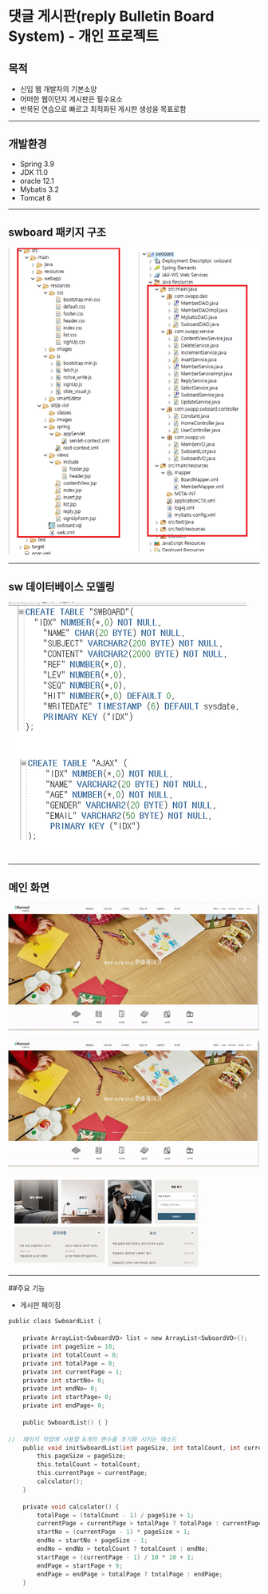 # 댓글 게시판(reply Bulletin Board System) - 개인 프로젝트 

## 목적
- 신입 웹 개발자의 기본소양
- 어떠한 웹이던지 게시판은 필수요소
- 반복된 연습으로 빠르고 최적화된 게시판 생성을 목표로함
--------------------------------------------------------

## 개발환경
- Spring 3.9
- JDK 11.0
- oracle 12.1
- Mybatis 3.2
- Tomcat 8
- ---------------------------------------------------------------------------
## swboard 패키지 구조
![](md_resources/swboardPackage.jpg)

----------------------------------------------------------------------------
## sw 데이터베이스 모델링
![](md_resources/swbard_model.jpg)

----------------------------------------------------------------------------
## 메인 화면
![](md_resources/index.gif)

![](md_resources/slide.gif)

![](md_resources/hover.gif)

----------------------------------------------------------------------------
##주요 기능
- 게시판 페이징 
~~~c
public class SwboardList {

	private ArrayList<SwboardVO> list = new ArrayList<SwboardVO>();
	private int pageSize = 10;
	private int totalCount = 0;
	private int totalPage = 0;
	private int currentPage = 1;
	private int startNo= 0;
	private int endNo= 0;
	private int startPage= 0;
	private int endPage= 0;

	public SwboardList() { }
	
//	페이지 작업에 사용할 8개의 변수를 초기화 시키는 메소드
	public void initSwboardList(int pageSize, int totalCount, int currentPage) {
		this.pageSize = pageSize;
		this.totalCount = totalCount;
		this.currentPage = currentPage;
		calculator();
	}

	private void calculator() {
		totalPage = (totalCount - 1) / pageSize + 1;
		currentPage = currentPage > totalPage ? totalPage : currentPage;
		startNo = (currentPage - 1) * pageSize + 1;
		endNo = startNo + pageSize - 1;
		endNo = endNo > totalCount ? totalCount : endNo;
		startPage = (currentPage - 1) / 10 * 10 + 1;
		endPage = startPage + 9;
		endPage = endPage > totalPage ? totalPage : endPage;
	}
~~~
